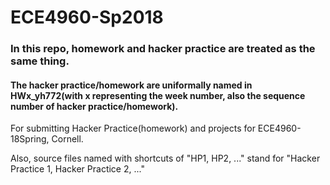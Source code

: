 # ECE4960-Sp2018

### In this repo, homework and hacker practice are treated as the same thing. 
#### The hacker practice/homework are uniformally named in HWx_yh772(with x representing the week number, also the sequence number of hacker practice/homework).

For submitting Hacker Practice(homework) and projects for ECE4960-18Spring, Cornell.

Also, source files named with shortcuts of "HP1, HP2, ..." stand for "Hacker Practice 1, Hacker Practice 2, ..."
